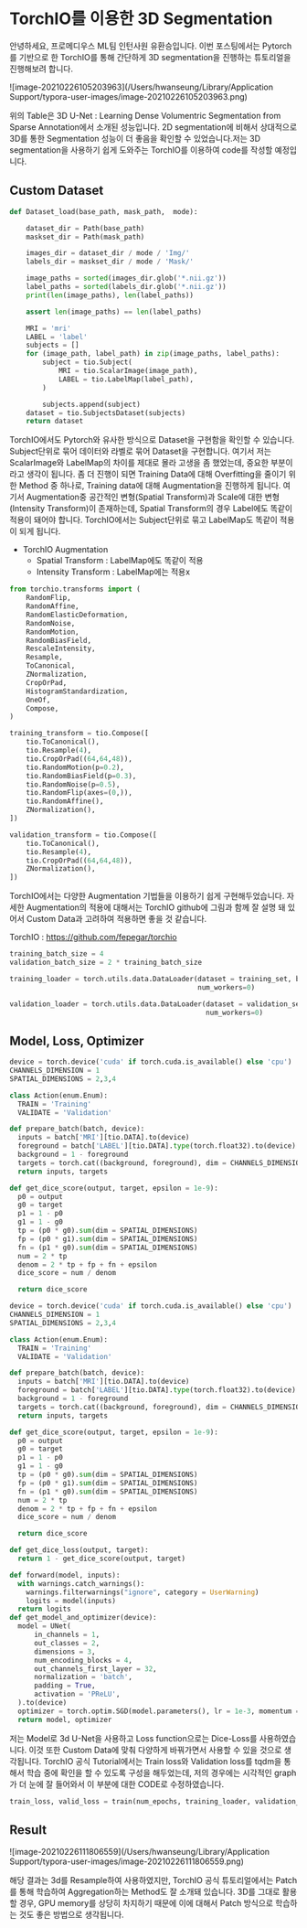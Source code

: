# TorchIO를 이용한 3D Segmentation

안녕하세요, 프로메디우스 ML팀 인턴사원 유환승입니다. 이번 포스팅에서는 Pytorch를 기반으로 한 TorchIO를 통해 간단하게 3D segmentation을 진행하는 튜토리얼을 진행해보려 합니다.

![image-20210226105203963](/Users/hwanseung/Library/Application Support/typora-user-images/image-20210226105203963.png)

위의 Table은 3D U-Net : Learning Dense Volumentric Segmentation from Sparse Annotation에서 소개된 성능입니다. 2D segmentation에 비해서 상대적으로 3D를 통한 Segmentation 성능이 더 좋음을 확인할 수 있었습니다.저는 3D segmentation을 사용하기 쉽게 도와주는 TorchIO를 이용하여 code를 작성할 예정입니다.

## Custom Dataset

```python
def Dataset_load(base_path, mask_path,  mode):

    dataset_dir = Path(base_path)
    maskset_dir = Path(mask_path)

    images_dir = dataset_dir / mode / 'Img/'
    labels_dir = maskset_dir / mode / 'Mask/'

    image_paths = sorted(images_dir.glob('*.nii.gz'))
    label_paths = sorted(labels_dir.glob('*.nii.gz'))
    print(len(image_paths), len(label_paths))

    assert len(image_paths) == len(label_paths)

    MRI = 'mri'
    LABEL = 'label'
    subjects = []
    for (image_path, label_path) in zip(image_paths, label_paths):
        subject = tio.Subject(
            MRI = tio.ScalarImage(image_path),
            LABEL = tio.LabelMap(label_path),
        )

        subjects.append(subject)
    dataset = tio.SubjectsDataset(subjects)
    return dataset
```

TorchIO에서도 Pytorch와 유사한 방식으로 Dataset을 구현함을 확인할 수 있습니다. Subject단위로 묶어 데이터와 라벨로 묶어 Dataset을 구현합니다. 여기서 저는 ScalarImage와 LabelMap의 차이를 제대로 몰라 고생을 좀 했었는데, 중요한 부분이라고 생각이 됩니다. 좀 더 진행이 되면 Training Data에 대해 Overfitting을 줄이기 위한 Method 중 하나로, Training data에 대해 Augmentation을 진행하게 됩니다. 여기서 Augmentation중 공간적인 변형(Spatial Transform)과 Scale에 대한 변형(Intensity Transform)이 존재하는데, Spatial Transform의 경우 Label에도 똑같이 적용이 돼어야 합니다. TorchIO에서는 Subject단위로 묶고 LabelMap도 똑같이 적용이 되게 됩니다.

- TorchIO Augmentation
  - Spatial Transform : LabelMap에도 똑같이 적용
  - Intensity Transform : LabelMap에는 적용x

```python
from torchio.transforms import (
    RandomFlip,
    RandomAffine,
    RandomElasticDeformation, 
    RandomNoise,
    RandomMotion,
    RandomBiasField,
    RescaleIntensity,
    Resample,
    ToCanonical,
    ZNormalization,
    CropOrPad,
    HistogramStandardization,
    OneOf,
    Compose,
)

training_transform = tio.Compose([
    tio.ToCanonical(),
    tio.Resample(4),
    tio.CropOrPad((64,64,48)),
    tio.RandomMotion(p=0.2),
    tio.RandomBiasField(p=0.3),
    tio.RandomNoise(p=0.5),
    tio.RandomFlip(axes=(0,)),
    tio.RandomAffine(),
    ZNormalization(),
])

validation_transform = tio.Compose([
    tio.ToCanonical(),
    tio.Resample(4),
    tio.CropOrPad((64,64,48)),
    ZNormalization(),
])
```

TorchIO에서는 다양한 Augmentation 기법들을 이용하기 쉽게 구현해두었습니다. 자세한 Augmentation의 적용에 대해서는 TorchIO github에 그림과 함께 잘 설명 돼 있어서 Custom Data과 고려하여 적용하면 좋을 것 같습니다.

TorchIO : https://github.com/fepegar/torchio

```python
training_batch_size = 4
validation_batch_size = 2 * training_batch_size

training_loader = torch.utils.data.DataLoader(dataset = training_set, batch_size = training_batch_size, shuffle = True,
                                              num_workers=0)

validation_loader = torch.utils.data.DataLoader(dataset = validation_set, batch_size = validation_batch_size,
                                                num_workers=0)


```



## Model, Loss, Optimizer

```python
device = torch.device('cuda' if torch.cuda.is_available() else 'cpu')
CHANNELS_DIMENSION = 1
SPATIAL_DIMENSIONS = 2,3,4

class Action(enum.Enum):
  TRAIN = 'Training'
  VALIDATE = 'Validation'

def prepare_batch(batch, device):
  inputs = batch['MRI'][tio.DATA].to(device)
  foreground = batch['LABEL'][tio.DATA].type(torch.float32).to(device)
  background = 1 - foreground
  targets = torch.cat((background, foreground), dim = CHANNELS_DIMENSION)
  return inputs, targets

def get_dice_score(output, target, epsilon = 1e-9):
  p0 = output
  g0 = target
  p1 = 1 - p0
  g1 = 1 - g0
  tp = (p0 * g0).sum(dim = SPATIAL_DIMENSIONS)
  fp = (p0 * g1).sum(dim = SPATIAL_DIMENSIONS)
  fn = (p1 * g0).sum(dim = SPATIAL_DIMENSIONS)
  num = 2 * tp
  denom = 2 * tp + fp + fn + epsilon
  dice_score = num / denom

  return dice_score
```

```python
device = torch.device('cuda' if torch.cuda.is_available() else 'cpu')
CHANNELS_DIMENSION = 1
SPATIAL_DIMENSIONS = 2,3,4

class Action(enum.Enum):
  TRAIN = 'Training'
  VALIDATE = 'Validation'

def prepare_batch(batch, device):
  inputs = batch['MRI'][tio.DATA].to(device)
  foreground = batch['LABEL'][tio.DATA].type(torch.float32).to(device)
  background = 1 - foreground
  targets = torch.cat((background, foreground), dim = CHANNELS_DIMENSION)
  return inputs, targets

def get_dice_score(output, target, epsilon = 1e-9):
  p0 = output
  g0 = target
  p1 = 1 - p0
  g1 = 1 - g0
  tp = (p0 * g0).sum(dim = SPATIAL_DIMENSIONS)
  fp = (p0 * g1).sum(dim = SPATIAL_DIMENSIONS)
  fn = (p1 * g0).sum(dim = SPATIAL_DIMENSIONS)
  num = 2 * tp
  denom = 2 * tp + fp + fn + epsilon
  dice_score = num / denom

  return dice_score
```

```python
def get_dice_loss(output, target):
  return 1 - get_dice_score(output, target)

def forward(model, inputs):
  with warnings.catch_warnings():
    warnings.filterwarnings("ignore", category = UserWarning)
    logits = model(inputs)
  return logits
def get_model_and_optimizer(device):
  model = UNet(
      in_channels = 1, 
      out_classes = 2,
      dimensions = 3,
      num_encoding_blocks = 4,
      out_channels_first_layer = 32,
      normalization = 'batch',
      padding = True,
      activation = 'PReLU',
  ).to(device)
  optimizer = torch.optim.SGD(model.parameters(), lr = 1e-3, momentum = 0.9)
  return model, optimizer
```

저는 Model로 3d U-Net을 사용하고 Loss function으로는 Dice-Loss를 사용하였습니다. 이것 또한 Custom Data에 맞춰 다양하게 바꿔가면서 사용할 수 있을 것으로 생각됩니다. TorchIO 공식 Tutorial에서는 Train loss와 Validation loss를 tqdm을 통해서 학습 중에 확인을 할 수 있도록 구성을 해두었는데, 저의 경우에는 시각적인 graph가 더 눈에 잘 들어와서 이 부분에 대한 CODE로 수정하였습니다.

```python
train_loss, valid_loss = train(num_epochs, training_loader, validation_loader, model, optimizer,'whole_images')
```

## Result

![image-20210226111806559](/Users/hwanseung/Library/Application Support/typora-user-images/image-20210226111806559.png)



해당 결과는 3d를 Resample하여 사용하였지만, TorchIO 공식 튜토리얼에서는 Patch를 통해 학습하여 Aggregation하는 Method도 잘 소개돼 있습니다. 3D를 그대로 활용할 경우, GPU memory를 상당히 차지하기 때문에 이에 대해서 Patch 방식으로 학습하는 것도 좋은 방법으로 생각됩니다.












